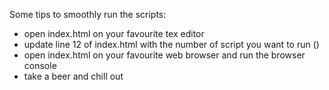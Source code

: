 Some tips to smoothly run the scripts:
* open index.html on your favourite tex editor 
* update line 12 of index.html with the number of script you want to run (<script src="script_#.js"></script>)
* open index.html on your favourite web browser and run the browser console 
* take a beer and chill out

